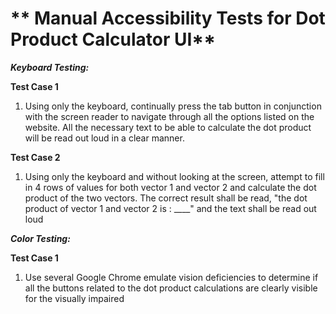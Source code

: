 # ** Manual Accessibility Tests for Dot Product Calculator UI**

***Keyboard Testing:***

**Test Case 1**
1. Using only the keyboard, continually press the tab button in conjunction with the screen reader to navigate through all the options listed on the website. All the necessary text to be able to calculate the dot product will be read out loud in a clear manner.

**Test Case 2**
1. Using only the keyboard and without looking at the screen, attempt to fill in 4 rows of values for both vector 1 and vector 2 and calculate the dot product of the two vectors. The correct result shall be read, "the dot product of vector 1 and vector 2 is : ____" and the text shall be read out loud

***Color Testing:***

**Test Case 1**
1. Use several Google Chrome emulate vision deficiencies to determine if all the buttons related to the dot product calculations are clearly visible for the visually impaired














